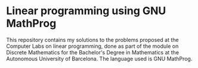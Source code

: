 # Linear programming using GNU MathProg

This repository contains my solutions to the problems proposed at the Computer Labs on linear programming, done as part of the module on Discrete Mathematics for the Bachelor's Degree in Mathematics at the Autonomous University of Barcelona. The language used is GNU MathProg.
